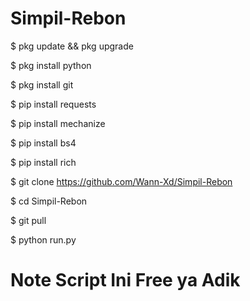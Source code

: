 # Simpil-Rebon

$ pkg update && pkg upgrade

$ pkg install python

$ pkg install git

$ pip install requests

$ pip install mechanize

$ pip install bs4

$ pip install rich

$ git clone https://github.com/Wann-Xd/Simpil-Rebon

$ cd Simpil-Rebon

$ git pull

$ python run.py


# Note Script Ini Free ya Adik
